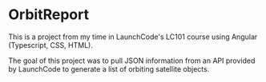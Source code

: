 # OrbitReport

This is a project from my time in LaunchCode's LC101 course using Angular (Typescript, CSS, HTML).

The goal of this project was to pull JSON information from an API provided by LaunchCode to generate a list of orbiting satellite objects.
